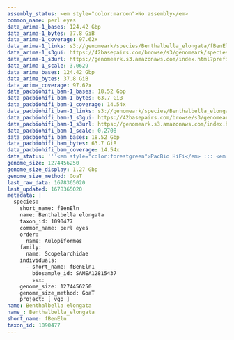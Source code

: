 ```yaml
---
assembly_status: <em style="color:maroon">No assembly</em>
common_name: perl eyes
data_arima-1_bases: 124.42 Gbp
data_arima-1_bytes: 37.8 GiB
data_arima-1_coverage: 97.62x
data_arima-1_links: s3://genomeark/species/Benthalbella_elongata/fBenEln1/genomic_data/arima/<br>
data_arima-1_s3gui: https://42basepairs.com/browse/s3/genomeark/species/Benthalbella_elongata/fBenEln1/genomic_data/arima/
data_arima-1_s3url: https://genomeark.s3.amazonaws.com/index.html?prefix=species/Benthalbella_elongata/fBenEln1/genomic_data/arima/
data_arima-1_scale: 3.0629
data_arima_bases: 124.42 Gbp
data_arima_bytes: 37.8 GiB
data_arima_coverage: 97.62x
data_pacbiohifi_bam-1_bases: 18.52 Gbp
data_pacbiohifi_bam-1_bytes: 63.7 GiB
data_pacbiohifi_bam-1_coverage: 14.54x
data_pacbiohifi_bam-1_links: s3://genomeark/species/Benthalbella_elongata/fBenEln1/genomic_data/pacbio_hifi/<br>
data_pacbiohifi_bam-1_s3gui: https://42basepairs.com/browse/s3/genomeark/species/Benthalbella_elongata/fBenEln1/genomic_data/pacbio_hifi/
data_pacbiohifi_bam-1_s3url: https://genomeark.s3.amazonaws.com/index.html?prefix=species/Benthalbella_elongata/fBenEln1/genomic_data/pacbio_hifi/
data_pacbiohifi_bam-1_scale: 0.2708
data_pacbiohifi_bam_bases: 18.52 Gbp
data_pacbiohifi_bam_bytes: 63.7 GiB
data_pacbiohifi_bam_coverage: 14.54x
data_status: '''<em style="color:forestgreen">PacBio HiFi</em> ::: <em style="color:forestgreen">Arima</em>'''
genome_size: 1274456250
genome_size_display: 1.27 Gbp
genome_size_method: GoaT
last_raw_data: 1678365020
last_updated: 1678365020
metadata: |
  species:
    short_name: fBenEln
    name: Benthalbella elongata
    taxon_id: 1090477
    common_name: perl eyes
    order:
      name: Aulopiformes
    family:
      name: Scopelarchidae
    individuals:
      - short_name: fBenEln1
        biosample_id: SAMEA12815437
        sex:
    genome_size: 1274456250
    genome_size_method: GoaT
    project: [ vgp ]
name: Benthalbella elongata
name_: Benthalbella_elongata
short_name: fBenEln
taxon_id: 1090477
---
```

